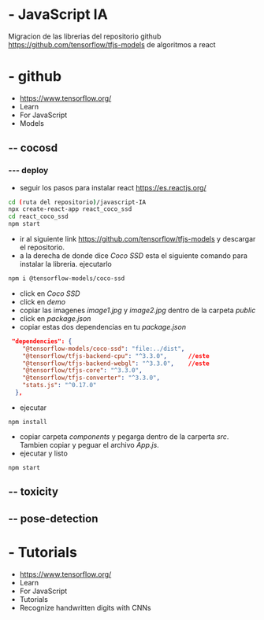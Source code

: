 # - JavaScript IA
Migracion de las librerias del repositorio github https://github.com/tensorflow/tfjs-models de algoritmos a react 
# - github
- https://www.tensorflow.org/
- Learn
- For JavaScript
- Models 
## -- cocosd
### --- deploy
- seguir los pasos para instalar react https://es.reactjs.org/

```bash
cd (ruta del repositorio)/javascript-IA
npx create-react-app react_coco_ssd
cd react_coco_ssd
npm start
```

- ir al siguiente link https://github.com/tensorflow/tfjs-models y descargar el repositorio.
- a la derecha de donde dice _Coco SSD_ esta el siguiente comando para instalar la libreria. ejecutarlo
```bash
npm i @tensorflow-models/coco-ssd
```

- click en _Coco SSD_
- click en _demo_
- copiar las imagenes _image1.jpg_ y _image2.jpg_ dentro de la carpeta _public_
- click en _package.json_
- copiar estas dos dependencias en tu _package.json_
```json
 "dependencies": {
    "@tensorflow-models/coco-ssd": "file:../dist",
    "@tensorflow/tfjs-backend-cpu": "^3.3.0",      //este
    "@tensorflow/tfjs-backend-webgl": "^3.3.0",    //este
    "@tensorflow/tfjs-core": "^3.3.0",
    "@tensorflow/tfjs-converter": "^3.3.0",
    "stats.js": "^0.17.0"
  },
```
- ejecutar
```bach
npm install
```
- copiar carpeta _components_ y pegarga dentro de la carperta _src_. Tambien copiar y peguar el archivo _App.js_.
- ejecutar y listo
```bach
npm start
```
## -- toxicity
## -- pose-detection
# - Tutorials
- https://www.tensorflow.org/
- Learn
- For JavaScript
- Tutorials 
- Recognize handwritten digits with CNNs
